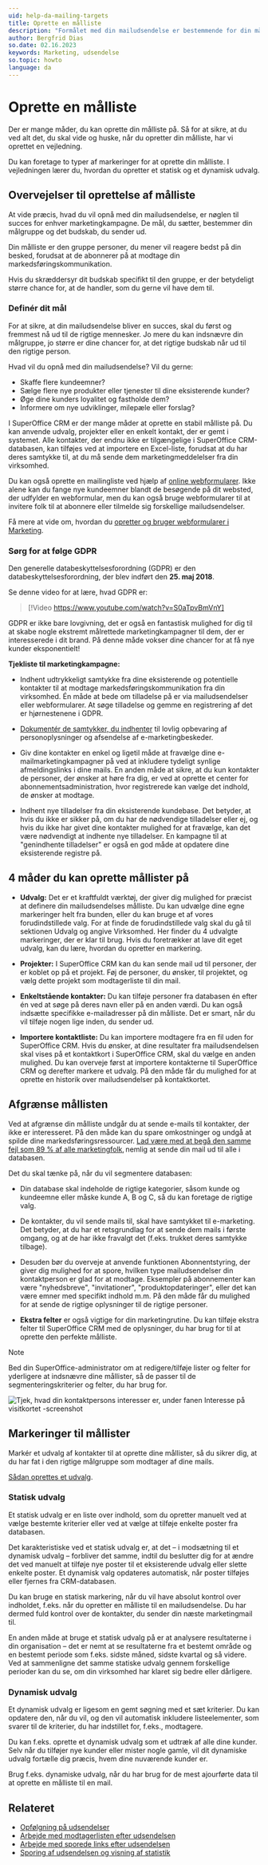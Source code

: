```yaml
---
uid: help-da-mailing-targets
title: Oprette en målliste
description: "Formålet med din mailudsendelse er bestemmende for din målgruppe. Når du ved, hvad du vil opnå med din udsendelse, skal du oprette en specifik målliste."
author: Bergfrid Dias
so.date: 02.16.2023
keywords: Marketing, udsendelse
so.topic: howto
language: da
---
```


# Oprette en målliste

Der er mange måder, du kan oprette din målliste på. Så for at sikre, at du ved alt det, du skal vide og huske, når du opretter din målliste, har vi oprettet en vejledning.

Du kan foretage to typer af markeringer for at oprette din målliste. I vejledningen lærer du, hvordan du opretter et statisk og et dynamisk udvalg.

## Overvejelser til oprettelse af målliste

At vide præcis, hvad du vil opnå med din mailudsendelse, er nøglen til succes for enhver marketingkampagne. De mål, du sætter, bestemmer din målgruppe og det budskab, du sender ud.

Din målliste er den gruppe personer, du mener vil reagere bedst på din besked, forudsat at de abonnerer på at modtage din markedsføringskommunikation.

Hvis du skræddersyr dit budskab specifikt til den gruppe, er der betydeligt større chance for, at de handler, som du gerne vil have dem til.

### Definér dit mål

For at sikre, at din mailudsendelse bliver en succes, skal du først og fremmest nå ud til de rigtige mennesker. Jo mere du kan indsnævre din målgruppe, jo større er dine chancer for, at det rigtige budskab når ud til den rigtige person.

Hvad vil du opnå med din mailudsendelse? Vil du gerne:

* Skaffe flere kundeemner?
* Sælge flere nye produkter eller tjenester til dine eksisterende kunder?
* Øge dine kunders loyalitet og fastholde dem?
* Informere om nye udviklinger, milepæle eller forslag?

I SuperOffice CRM er der mange måder at oprette en stabil målliste på. Du kan anvende udvalg, projekter eller en enkelt kontakt, der er gemt i systemet. Alle kontakter, der endnu ikke er tilgængelige i SuperOffice CRM-databasen, kan tilføjes ved at importere en Excel-liste, forudsat at du har deres samtykke til, at du må sende dem  marketingmeddelelser fra din virksomhed.

Du kan også oprette en mailingliste ved hjælp af [online webformularer][3]. Ikke alene kan du fange nye kundeemner blandt de besøgende på dit websted, der udfylder en webformular, men du kan også bruge webformularer til at invitere folk til at abonnere eller tilmelde sig forskellige mailudsendelser.

Få mere at vide om, hvordan du [opretter og bruger webformularer i Marketing][4].

### Sørg for at følge GDPR

Den generelle databeskyttelsesforordning (GDPR) er den databeskyttelsesforordning, der blev indført den **25\. maj 2018**.

Se denne video for at lære, hvad GDPR er:

<!-- markdownlint-disable-next-line MD034 DOCSMD007 -->
> [!Video https://www.youtube.com/watch?v=S0aTpvBmVnY]

GDPR er ikke bare lovgivning, det er også en fantastisk mulighed for dig til at skabe nogle ekstremt målrettede marketingkampagner til dem, der er interesserede i dit brand. På denne måde vokser dine chancer for at få nye kunder eksponentielt!

**Tjekliste til marketingkampagne:**

* Indhent udtrykkeligt samtykke fra dine eksisterende og potentielle kontakter til at modtage markedsføringskommunikation fra din virksomhed. Én måde at bede om tilladelse på er via mailudsendelser eller webformularer. At søge tilladelse og gemme en registrering af det er hjørnestenene i GDPR.

* [Dokumentér de samtykker, du indhenter][5] til lovlig opbevaring af personoplysninger og afsendelse af e-marketingbeskeder.

* Giv dine kontakter en enkel og ligetil måde at fravælge dine e-mailmarketingkampagner på ved at inkludere tydeligt synlige afmeldingslinks i dine mails. En anden måde at sikre, at du kun kontakter de personer, der ønsker at høre fra dig, er ved at oprette et center for abonnementsadministration, hvor registrerede kan vælge det indhold, de ønsker at modtage.

* Indhent nye tilladelser fra din eksisterende kundebase. Det betyder, at hvis du ikke er sikker på, om du har de nødvendige tilladelser eller ej, og hvis du ikke har givet dine kontakter mulighed for at fravælge, kan det være nødvendigt at indhente nye tilladelser. En kampagne til at "genindhente tilladelser" er også en god måde at opdatere dine eksisterende registre på.

## 4 måder du kan oprette mållister på

* **Udvalg:** Det er et kraftfuldt værktøj, der giver dig mulighed for præcist at definere din mailudsendelses målliste. Du kan udvælge dine egne markeringer helt fra bunden, eller du kan bruge et af vores forudindstillede valg. For at finde de forudindstillede valg skal du gå til sektionen Udvalg og angive Virksomhed. Her finder du 4 udvalgte markeringer, der er klar til brug. Hvis du foretrækker at lave dit eget udvalg, kan du lære, hvordan du opretter en markering.

* **Projekter:** I SuperOffice CRM kan du kan sende mail ud til personer, der er koblet op på et projekt. Føj de personer, du ønsker, til projektet, og vælg dette projekt som modtagerliste til din mail.

* **Enkeltstående kontakter:** Du kan tilføje personer fra databasen én efter én ved at søge på deres navn eller på en anden værdi. Du kan også indsætte specifikke e-mailadresser på din målliste. Det er smart, når du vil tilføje nogen lige inden, du sender ud.

* **Importere kontaktliste:** Du kan importere modtagere fra en fil uden for SuperOffice CRM. Hvis du ønsker, at dine resultater fra mailudsendelsen skal vises på et kontaktkort i SuperOffice CRM, skal du vælge en anden mulighed. Du kan overveje først at importere kontakterne til SuperOffice CRM og derefter markere et udvalg. På den måde får du mulighed for at oprette en historik over mailudsendelser på kontaktkortet.

## Afgrænse mållisten

Ved at afgrænse din målliste undgår du at sende e-mails til kontakter, der ikke er interesseret. På den måde kan du spare omkostninger og undgå at  spilde dine markedsføringsressourcer. [Lad være med at begå den samme fejl som 89 % af alle marketingfolk][1], nemlig at sende din mail ud til alle i  databasen.

Det du skal tænke på, når du vil segmentere databasen:

* Din database skal indeholde de rigtige kategorier, såsom kunde og kundeemne eller måske kunde A, B og C, så du kan foretage de rigtige valg.

* De kontakter, du vil sende mails til, skal have samtykket til e-marketing. Det betyder, at du har et retsgrundlag for at sende dem mails i første omgang, og at de har ikke fravalgt det (f.eks. trukket deres samtykke tilbage).

* Desuden bør du overveje at anvende funktionen Abonnentstyring, der giver dig mulighed for at spore, hvilken type mailudsendelser din kontaktperson er glad for at modtage. Eksempler på abonnementer kan være "nyhedsbreve", "invitationer", "produktopdateringer", eller det kan være emner med specifikt indhold m.m. På den måde får du mulighed for at sende de rigtige oplysninger til de rigtige personer.

* **Ekstra felter** er også vigtige for din marketingrutine. Du kan tilføje ekstra felter til SuperOffice CRM med de oplysninger, du har brug for til at oprette den perfekte målliste.

> [!NOTE]
> Bed din SuperOffice-administrator om at redigere/tilføje lister og felter for yderligere at indsnævre dine mållister, så de passer til de segmenteringskriterier og felter, du har brug for.

![Tjek, hvad din kontaktpersons interesser er, under fanen Interesse på visitkortet -screenshot][img1]

## Markeringer til mållister

Markér et udvalg af kontakter til at oprette dine mållister, så du sikrer dig, at du har fat i den rigtige målgruppe som modtager af dine mails.

[Sådan oprettes et udvalg][2].

### Statisk udvalg

Et statisk udvalg er en liste over indhold, som du opretter manuelt ved at vælge bestemte kriterier eller ved at vælge at tilføje enkelte poster fra databasen.

Det karakteristiske ved et statisk udvalg er, at det – i modsætning til et dynamisk udvalg – forbliver det samme, indtil du beslutter dig for at ændre det ved manuelt at tilføje nye poster til et eksisterende udvalg eller slette enkelte poster. Et dynamisk valg opdateres automatisk, når poster tilføjes eller fjernes fra CRM-databasen.

Du kan bruge en statisk markering, når du vil have absolut kontrol over indholdet, f.eks. når du opretter en målliste til en mailudsendelse. Du har dermed fuld kontrol over de kontakter, du sender din næste marketingmail til.

En anden måde at bruge et statisk udvalg på er at analysere resultaterne i din organisation – det er nemt at se resultaterne fra et bestemt område og en bestemt periode som f.eks. sidste måned, sidste kvartal og så videre. Ved at sammenligne det samme statiske udvalg gennem forskellige perioder kan du se, om din virksomhed har klaret sig bedre eller dårligere.

### Dynamisk udvalg

Et dynamisk udvalg er ligesom en gemt søgning med et sæt kriterier. Du kan opdatere den, når du vil, og den vil automatisk inkludere listeelementer, som svarer til de kriterier, du har indstillet for, f.eks., modtagere.

Du kan f.eks. oprette et dynamisk udvalg som et udtræk af alle dine kunder. Selv når du tilføjer nye kunder eller mister nogle gamle, vil dit dynamiske udvalg fortælle dig præcis, hvem dine nuværende kunder er.

Brug f.eks. dynamiske udvalg, når du har brug for de mest ajourførte data til at oprette en målliste til en mail.

## Relateret

* [Opfølgning på udsendelser][6]
* [Arbejde med modtagerlisten efter udsendelsen][8]
* [Arbejde med sporede links efter udsendelsen][9]
* [Sporing af udsendelsen og visning af statistik][7]

<!-- Referenced links -->
[1]: https://www.superoffice.com/blog/email-marketing-segmentation-mistake/
[2]: ../../../../search-options/selection/learn/create/index.md
[3]: https://www.superoffice.co.uk/resources/articles/integrated-web-forms/
[4]: ../../../forms/learn/create.md
[5]: ../../../../admin/lists/learn/privacy-legal-base-add.md
[6]: ../follow-up/index.md
[7]: ../follow-up/view-statistics.md
[8]: ../follow-up/look-at-recipient-list.md
[9]: ../../../tracked-links/learn/explore-clicks.md

<!-- Referenced images -->
[img1]: media/abigails-contact-card-interests.png
